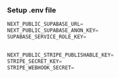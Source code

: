 
### Setup .env file


```js
NEXT_PUBLIC_SUPABASE_URL=
NEXT_PUBLIC_SUPABASE_ANON_KEY=
SUPABASE_SERVICE_ROLE_KEY=


NEXT_PUBLIC_STRIPE_PUBLISHABLE_KEY=
STRIPE_SECRET_KEY=
STRIPE_WEBHOOK_SECRET=
```
